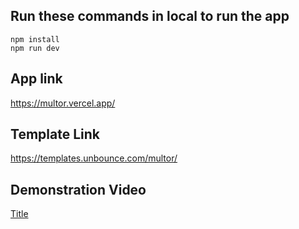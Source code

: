 ## Run these commands in local to run the app
```
npm install
npm run dev
```

## App link

https://multor.vercel.app/

## Template Link

https://templates.unbounce.com/multor/

## Demonstration Video

[Title](<Screencast from 14-07-23 03:21:55 AM IST.webm>)
